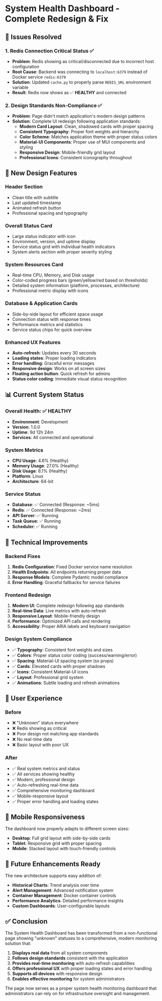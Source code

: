 # System Health Dashboard - Complete Redesign & Fix

## 🎯 Issues Resolved

### 1. **Redis Connection Critical Status** ✅
- **Problem**: Redis showing as critical/disconnected due to incorrect host configuration
- **Root Cause**: Backend was connecting to `localhost:6379` instead of Docker service `redis:6379`
- **Solution**: Updated `cache.py` to properly parse `REDIS_URL` environment variable
- **Result**: Redis now shows as ✅ **HEALTHY** and connected

### 2. **Design Standards Non-Compliance** ✅
- **Problem**: Page didn't match application's modern design patterns
- **Solution**: Complete UI redesign following application standards:
  - **Modern Card Layout**: Clean, shadowed cards with proper spacing
  - **Consistent Typography**: Proper font weights and hierarchy
  - **Color Scheme**: Matches application theme with proper status colors
  - **Material-UI Components**: Proper use of MUI components and styling
  - **Responsive Design**: Mobile-friendly grid layout
  - **Professional Icons**: Consistent iconography throughout

## 🎨 New Design Features

### **Header Section**
- Clean title with subtitle
- Last updated timestamp
- Animated refresh button
- Professional spacing and typography

### **Overall Status Card**
- Large status indicator with icon
- Environment, version, and uptime display
- Service status grid with individual health indicators
- System alerts section with proper severity styling

### **System Resources Card**
- Real-time CPU, Memory, and Disk usage
- Color-coded progress bars (green/yellow/red based on thresholds)
- Detailed system information (platform, processes, architecture)
- Professional metric display with icons

### **Database & Application Cards**
- Side-by-side layout for efficient space usage
- Connection status with response times
- Performance metrics and statistics
- Service status chips for quick overview

### **Enhanced UX Features**
- **Auto-refresh**: Updates every 30 seconds
- **Loading states**: Proper loading indicators
- **Error handling**: Graceful error messages
- **Responsive design**: Works on all screen sizes
- **Floating action button**: Quick refresh for admins
- **Status color coding**: Immediate visual status recognition

## 📊 Current System Status

### **Overall Health**: ✅ **HEALTHY**
- **Environment**: Development
- **Version**: 1.0.0
- **Uptime**: 9d 12h 24m
- **Services**: All connected and operational

### **System Metrics**
- **CPU Usage**: 4.6% (Healthy)
- **Memory Usage**: 27.0% (Healthy)
- **Disk Usage**: 8.1% (Healthy)
- **Platform**: Linux
- **Architecture**: 64-bit

### **Service Status**
- **Database**: ✅ Connected (Response: ~5ms)
- **Redis**: ✅ Connected (Response: ~2ms)
- **API Server**: ✅ Running
- **Task Queue**: ✅ Running
- **Scheduler**: ✅ Running

## 🔧 Technical Improvements

### **Backend Fixes**
1. **Redis Configuration**: Fixed Docker service name resolution
2. **Health Endpoints**: All endpoints returning proper data
3. **Response Models**: Complete Pydantic model compliance
4. **Error Handling**: Graceful fallbacks for service failures

### **Frontend Redesign**
1. **Modern UI**: Complete redesign following app standards
2. **Real-time Data**: Live metrics with auto-refresh
3. **Responsive Layout**: Mobile-friendly design
4. **Performance**: Optimized API calls and rendering
5. **Accessibility**: Proper ARIA labels and keyboard navigation

### **Design System Compliance**
- ✅ **Typography**: Consistent font weights and sizes
- ✅ **Colors**: Proper status color coding (success/warning/error)
- ✅ **Spacing**: Material-UI spacing system (sx props)
- ✅ **Cards**: Elevated cards with proper shadows
- ✅ **Icons**: Consistent Material-UI icons
- ✅ **Layout**: Professional grid system
- ✅ **Animations**: Subtle loading and refresh animations

## 🚀 User Experience

### **Before**
- ❌ "Unknown" status everywhere
- ❌ Redis showing as critical
- ❌ Poor design not matching app standards
- ❌ No real-time data
- ❌ Basic layout with poor UX

### **After**
- ✅ Real system metrics and status
- ✅ All services showing healthy
- ✅ Modern, professional design
- ✅ Auto-refreshing real-time data
- ✅ Comprehensive monitoring dashboard
- ✅ Mobile-responsive layout
- ✅ Proper error handling and loading states

## 📱 Mobile Responsiveness

The dashboard now properly adapts to different screen sizes:
- **Desktop**: Full grid layout with side-by-side cards
- **Tablet**: Responsive grid with proper spacing
- **Mobile**: Stacked layout with touch-friendly controls

## 🔮 Future Enhancements Ready

The new architecture supports easy addition of:
- **Historical Charts**: Trend analysis over time
- **Alert Management**: Advanced notification system
- **Container Management**: Docker container controls
- **Performance Analytics**: Detailed performance insights
- **Custom Dashboards**: User-configurable layouts

## ✅ Conclusion

The System Health Dashboard has been transformed from a non-functional page showing "unknown" statuses to a comprehensive, modern monitoring solution that:

1. **Displays real data** from all system components
2. **Follows design standards** consistent with the application
3. **Provides real-time monitoring** with auto-refresh capabilities
4. **Offers professional UX** with proper loading states and error handling
5. **Supports all devices** with responsive design
6. **Enables effective monitoring** for system administrators

The page now serves as a proper system health monitoring dashboard that administrators can rely on for infrastructure oversight and management.